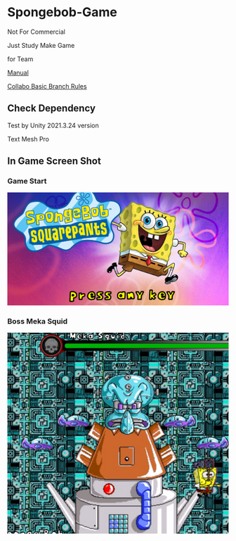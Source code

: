 # Spongebob-Game

Not For Commercial

Just Study Make Game


for Team

[Manual](./ManualForDevelop/Basic-Structure.md)

[Collabo Basic Branch Rules](./ManualForDevelop/Basic-Rules.md)

## Check Dependency

Test by Unity 2021.3.24 version

Text Mesh Pro

## In Game Screen Shot 

### Game Start

![startScean](./MarkDown-Images/Main.png)

### Boss Meka Squid


![boss2](./MarkDown-Images/squid.png)
